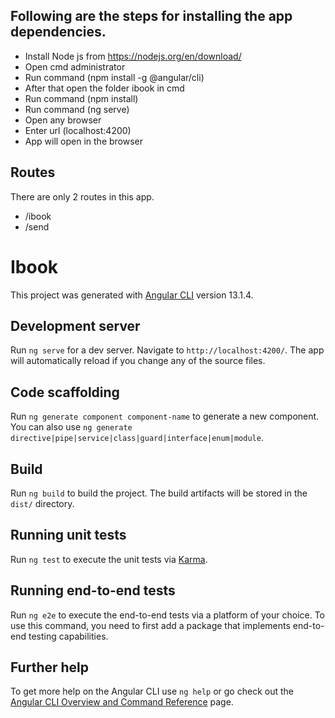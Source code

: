 
## Following are the steps for installing the app dependencies.
*	Install Node js from https://nodejs.org/en/download/
*	Open cmd administrator
*	Run command (npm install -g @angular/cli)
*	After that open the folder ibook in cmd
*	Run command (npm install)
*	Run command (ng serve)
*	Open any browser
*	Enter url (localhost:4200)
*	App will open in the browser

## Routes
There are only 2 routes in this app.
*   /ibook
*   /send

# Ibook

This project was generated with [Angular CLI](https://github.com/angular/angular-cli) version 13.1.4.

## Development server

Run `ng serve` for a dev server. Navigate to `http://localhost:4200/`. The app will automatically reload if you change any of the source files.

## Code scaffolding

Run `ng generate component component-name` to generate a new component. You can also use `ng generate directive|pipe|service|class|guard|interface|enum|module`.

## Build

Run `ng build` to build the project. The build artifacts will be stored in the `dist/` directory.

## Running unit tests

Run `ng test` to execute the unit tests via [Karma](https://karma-runner.github.io).

## Running end-to-end tests

Run `ng e2e` to execute the end-to-end tests via a platform of your choice. To use this command, you need to first add a package that implements end-to-end testing capabilities.

## Further help

To get more help on the Angular CLI use `ng help` or go check out the [Angular CLI Overview and Command Reference](https://angular.io/cli) page.


